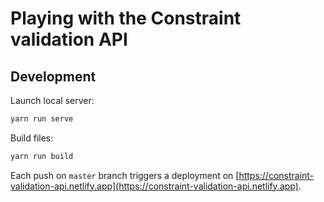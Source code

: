 # Playing with the Constraint validation API

## Development

Launch local server:

```sh
yarn run serve
```

Build files:

```sh
yarn run build
```

Each push on `master` branch triggers a deployment on [https://constraint-validation-api.netlify.app](https://constraint-validation-api.netlify.app).
